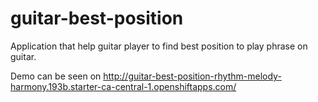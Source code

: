 # guitar-best-position

Application that help guitar player to find best position to play phrase on guitar.

Demo can be seen on http://guitar-best-position-rhythm-melody-harmony.193b.starter-ca-central-1.openshiftapps.com/
